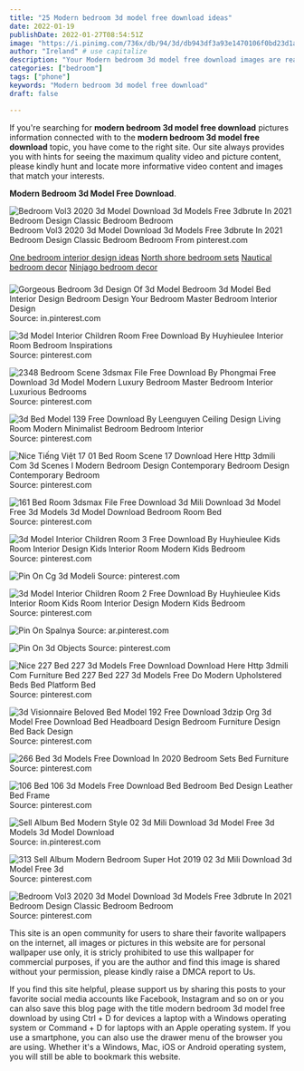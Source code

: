```yaml
---
title: "25 Modern bedroom 3d model free download ideas"
date: 2022-01-19
publishDate: 2022-01-27T08:54:51Z
image: "https://i.pinimg.com/736x/db/94/3d/db943df3a93e1470106f0bd23d1acd9c.jpg"
author: "Ireland" # use capitalize
description: "Your Modern bedroom 3d model free download images are ready. Modern bedroom 3d model free download are a topic that is being searched for and liked by netizens now. You can Find and Download the Modern bedroom 3d model free download files here. Find and Download all royalty-free images."
categories: ["bedroom"]
tags: ["phone"]
keywords: "Modern bedroom 3d model free download"
draft: false

---
```


If you're searching for **modern bedroom 3d model free download** pictures information connected with to the **modern bedroom 3d model free download** topic, you have come to the right  site.  Our site always  provides you with  hints  for seeing  the maximum  quality video and picture  content, please kindly hunt and locate more informative video content and images  that match your interests.

**Modern Bedroom 3d Model Free Download**. 

![Bedroom Vol3 2020 3d Model Download 3d Models Free 3dbrute In 2021 Bedroom Design Classic Bedroom Bedroom](https://i.pinimg.com/736x/db/94/3d/db943df3a93e1470106f0bd23d1acd9c.jpg "Bedroom Vol3 2020 3d Model Download 3d Models Free 3dbrute In 2021 Bedroom Design Classic Bedroom Bedroom")
Bedroom Vol3 2020 3d Model Download 3d Models Free 3dbrute In 2021 Bedroom Design Classic Bedroom Bedroom From pinterest.com

[One bedroom interior design ideas](/one-bedroom-interior-design-ideas/)
[North shore bedroom sets](/north-shore-bedroom-sets/)
[Nautical bedroom decor](/nautical-bedroom-decor/)
[Ninjago bedroom decor](/ninjago-bedroom-decor/)



### 

 


![Gorgeous Bedroom 3d Design Of 3d Model Bedroom 3d Model Bed Interior Design Bedroom Design Your Bedroom Master Bedroom Interior Design](https://i.pinimg.com/originals/75/45/66/7545663098db841b5ffd8a680d438f64.jpg "Gorgeous Bedroom 3d Design Of 3d Model Bedroom 3d Model Bed Interior Design Bedroom Design Your Bedroom Master Bedroom Interior Design")
Source: in.pinterest.com

 

![3d Model Interior Children Room Free Download By Huyhieulee Interior Room Bedroom Inspirations](https://i.pinimg.com/originals/4b/65/ef/4b65ef1bc2214ec06c9c7cae62f2f257.png "3d Model Interior Children Room Free Download By Huyhieulee Interior Room Bedroom Inspirations")
Source: pinterest.com

 

![2348 Bedroom Scene 3dsmax File Free Download By Phongmai Free Download 3d Model Modern Luxury Bedroom Master Bedroom Interior Luxurious Bedrooms](https://i.pinimg.com/originals/4b/a2/93/4ba293e26b3ee75e3f8576b7d9d98b42.png "2348 Bedroom Scene 3dsmax File Free Download By Phongmai Free Download 3d Model Modern Luxury Bedroom Master Bedroom Interior Luxurious Bedrooms")
Source: pinterest.com

 

![3d Bed Model 139 Free Download By Leenguyen Ceiling Design Living Room Modern Minimalist Bedroom Bedroom Interior](https://i.pinimg.com/originals/cf/1a/81/cf1a8112ae686774cd70e801f419f6ed.jpg "3d Bed Model 139 Free Download By Leenguyen Ceiling Design Living Room Modern Minimalist Bedroom Bedroom Interior")
Source: pinterest.com

 

![Nice Tiếng Việt 17 01 Bed Room Scene 17 Download Here Http 3dmili Com 3d Scenes I Modern Bedroom Design Contemporary Bedroom Design Contemporary Bedroom](https://i.pinimg.com/originals/b5/a4/e5/b5a4e543d7d214bde6771a569e2ba158.jpg "Nice Tiếng Việt 17 01 Bed Room Scene 17 Download Here Http 3dmili Com 3d Scenes I Modern Bedroom Design Contemporary Bedroom Design Contemporary Bedroom")
Source: pinterest.com

 

![161 Bed Room 3dsmax File Free Download 3d Mili Download 3d Model Free 3d Models 3d Model Download Bedroom Room Bed](https://i.pinimg.com/originals/db/cc/b5/dbccb58b8b050f84b658091dc7af6be4.jpg "161 Bed Room 3dsmax File Free Download 3d Mili Download 3d Model Free 3d Models 3d Model Download Bedroom Room Bed")
Source: pinterest.com

 

![3d Model Interior Children Room 3 Free Download By Huyhieulee Kids Room Interior Design Kids Interior Room Modern Kids Bedroom](https://i.pinimg.com/originals/95/da/c1/95dac18e044a918c21d05c35d17f381e.jpg "3d Model Interior Children Room 3 Free Download By Huyhieulee Kids Room Interior Design Kids Interior Room Modern Kids Bedroom")
Source: pinterest.com

 

![Pin On Cg 3d Modeli](https://i.pinimg.com/originals/1c/f0/a1/1cf0a12aa1e874d29693cc280a3fd985.png "Pin On Cg 3d Modeli")
Source: pinterest.com

 

![3d Model Interior Children Room 2 Free Download By Huyhieulee Kids Interior Room Kids Room Interior Design Modern Kids Bedroom](https://i.pinimg.com/736x/6d/8c/8d/6d8c8d927b1cb7358c72b85b3d66501b.jpg "3d Model Interior Children Room 2 Free Download By Huyhieulee Kids Interior Room Kids Room Interior Design Modern Kids Bedroom")
Source: pinterest.com

 

![Pin On Spalnya](https://i.pinimg.com/originals/58/aa/da/58aada6ac91f4d78bf82d9a8927ff108.jpg "Pin On Spalnya")
Source: ar.pinterest.com

 

![Pin On 3d Objects](https://i.pinimg.com/originals/57/96/d4/5796d4118d4aae41b806faa42f75b9b2.jpg "Pin On 3d Objects")
Source: pinterest.com

 

![Nice 227 Bed 227 3d Models Free Download Download Here Http 3dmili Com Furniture Bed 227 Bed 227 3d Models Free Do Modern Upholstered Beds Bed Platform Bed](https://i.pinimg.com/736x/35/31/a1/3531a1e21c5fb1b283fcef0a8359ae5d.jpg "Nice 227 Bed 227 3d Models Free Download Download Here Http 3dmili Com Furniture Bed 227 Bed 227 3d Models Free Do Modern Upholstered Beds Bed Platform Bed")
Source: pinterest.com

 

![3d Visionnaire Beloved Bed Model 192 Free Download 3dzip Org 3d Model Free Download Bed Headboard Design Bedroom Furniture Design Bed Back Design](https://i.pinimg.com/originals/cd/4d/21/cd4d2141bdac6db67cbecc43fe18fad9.jpg "3d Visionnaire Beloved Bed Model 192 Free Download 3dzip Org 3d Model Free Download Bed Headboard Design Bedroom Furniture Design Bed Back Design")
Source: pinterest.com

 

![266 Bed 3d Models Free Download In 2020 Bedroom Sets Bed Furniture](https://i.pinimg.com/originals/dc/d0/97/dcd097a4f54b557933115e047638acc7.jpg "266 Bed 3d Models Free Download In 2020 Bedroom Sets Bed Furniture")
Source: pinterest.com

 

![106 Bed 106 3d Models Free Download Bed Bedroom Bed Design Leather Bed Frame](https://i.pinimg.com/736x/b0/76/77/b076777387e3a6e4fb060014789dc866.jpg "106 Bed 106 3d Models Free Download Bed Bedroom Bed Design Leather Bed Frame")
Source: pinterest.com

 

![Sell Album Bed Modern Style 02 3d Mili Download 3d Model Free 3d Models 3d Model Download](https://i.pinimg.com/originals/e0/16/09/e016099ff5b6aa6eebde0bd4b2af3095.jpg "Sell Album Bed Modern Style 02 3d Mili Download 3d Model Free 3d Models 3d Model Download")
Source: in.pinterest.com

 

![313 Sell Album Modern Bedroom Super Hot 2019 02 3d Mili Download 3d Model Free 3d](https://i.pinimg.com/originals/9c/dd/79/9cdd79515e79aa117e5a54cd3107289a.png "313 Sell Album Modern Bedroom Super Hot 2019 02 3d Mili Download 3d Model Free 3d")
Source: pinterest.com

 

![Bedroom Vol3 2020 3d Model Download 3d Models Free 3dbrute In 2021 Bedroom Design Classic Bedroom Bedroom](https://i.pinimg.com/736x/db/94/3d/db943df3a93e1470106f0bd23d1acd9c.jpg "Bedroom Vol3 2020 3d Model Download 3d Models Free 3dbrute In 2021 Bedroom Design Classic Bedroom Bedroom")
Source: pinterest.com

 

This site is an open community for users to share their favorite wallpapers on the internet, all images or pictures in this website are for personal wallpaper use only, it is stricly prohibited to use this wallpaper for commercial purposes, if you are the author and find this image is shared without your permission, please kindly raise a DMCA report to Us.

If you find this site helpful, please support us by sharing this posts to your favorite social media accounts like Facebook, Instagram and so on or you can also save this blog page with the title modern bedroom 3d model free download by using Ctrl + D for devices a laptop with a Windows operating system or Command + D for laptops with an Apple operating system. If you use a smartphone, you can also use the drawer menu of the browser you are using. Whether it's a Windows, Mac, iOS or Android operating system, you will still be able to bookmark this website.
